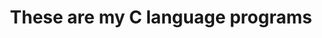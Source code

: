 <!DOCTYPE html>
<html>
    <head>
        <meta charset="UTF-8">
        <title>
            README
        </title>
    </head>
    <body sytle="">
        <div>
            <div>
                <h1 style="text-align: center;">
                    These are my C language programs
                </h1>
            </div>
        </div>
    </body>
</html>